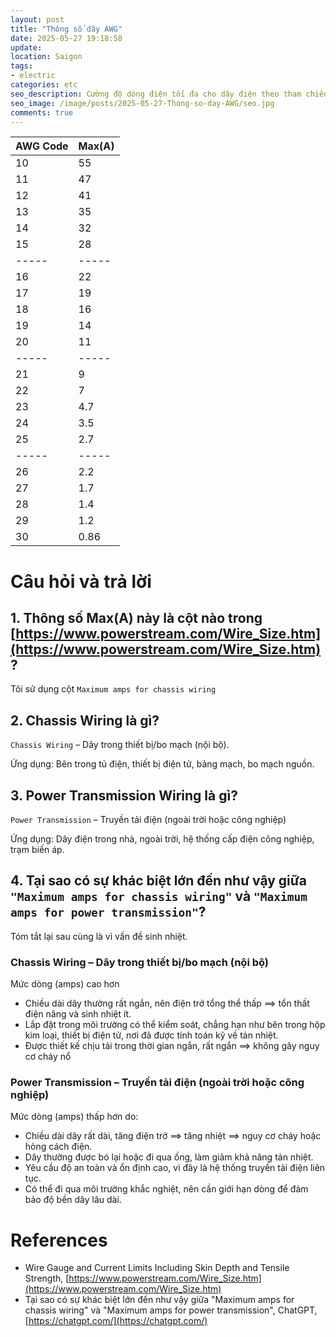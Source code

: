 ```yaml
---
layout: post
title: "Thông số dây AWG"
date: 2025-05-27 19:18:58
update:
location: Saigon
tags:
- electric
categories: etc
seo_description: Cường độ dòng điện tối đa cho dây điện theo tham chiếu AWG
seo_image: /image/posts/2025-05-27-Thong-so-day-AWG/seo.jpg
comments: true
---
```


| AWG Code | Max(A) |
|----------|--------|
| 10       | 55     |
| 11       | 47     |
| 12       | 41     |
| 13       | 35     |
| 14       | 32     |
| 15       | 28     |
| \-----   | \----- |
| 16       | 22     |
| 17       | 19     |
| 18       | 16     |
| 19       | 14     |
| 20       | 11     |
| \-----   | \----- |
| 21       | 9      |
| 22       | 7      |
| 23       | 4.7    |
| 24       | 3.5    |
| 25       | 2.7    |
| \-----   | \----- |
| 26       | 2.2    |
| 27       | 1.7    |
| 28       | 1.4    |
| 29       | 1.2    |
| 30       | 0.86   |

# Câu hỏi và trả lời

## 1. Thông số Max(A) này là cột nào trong [https://www.powerstream.com/Wire_Size.htm](https://www.powerstream.com/Wire_Size.htm)?
Tôi sử dụng cột `Maximum amps for chassis wiring`
## 2. Chassis Wiring là gì?
`Chassis Wiring` – Dây trong thiết bị/bo mạch (nội bộ).

Ứng dụng: Bên trong tủ điện, thiết bị điện tử, bảng mạch, bo mạch nguồn.


## 3. Power Transmission Wiring là gì?
`Power Transmission` – Truyền tải điện (ngoài trời hoặc công nghiệp)

Ứng dụng: Dây điện trong nhà, ngoài trời, hệ thống cấp điện công nghiệp, trạm biến áp.

## 4. Tại sao có sự khác biệt lớn đến như vậy giữa `"Maximum amps for chassis wiring"` và `"Maximum amps for power transmission"`?
Tóm tắt lại sau cùng là vì vấn đề sinh nhiệt.

### Chassis Wiring – Dây trong thiết bị/bo mạch (nội bộ)
Mức dòng (amps) cao hơn

- Chiều dài dây thường rất ngắn, nên điện trở tổng thể thấp ==> tổn thất điện năng và sinh nhiệt ít.
- Lắp đặt trong môi trường có thể kiểm soát, chẳng hạn như bên trong hộp kim loại, thiết bị điện tử, nơi đã được tính toán kỹ về tản nhiệt.
- Được thiết kế chịu tải trong thời gian ngắn, rất ngắn ==> không gây nguy cơ cháy nổ

### Power Transmission – Truyền tải điện (ngoài trời hoặc công nghiệp)
Mức dòng (amps) thấp hơn do:

- Chiều dài dây rất dài, tăng điện trở ==> tăng nhiệt ==> nguy cơ cháy hoặc hỏng cách điện.
- Dây thường được bó lại hoặc đi qua ống, làm giảm khả năng tản nhiệt.
- Yêu cầu độ an toàn và ổn định cao, vì đây là hệ thống truyền tải điện liên tục.
- Có thể đi qua môi trường khắc nghiệt, nên cần giới hạn dòng để đảm bảo độ bền dây lâu dài.

# References
- Wire Gauge and Current Limits Including Skin Depth and Tensile Strength, [https://www.powerstream.com/Wire_Size.htm](https://www.powerstream.com/Wire_Size.htm)
- Tại sao có sự khác biệt lớn đến như vậy giữa "Maximum amps for chassis wiring" và "Maximum amps for power transmission", ChatGPT, [https://chatgpt.com/](https://chatgpt.com/)
